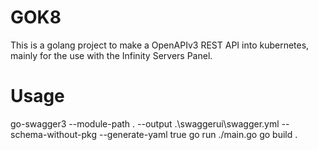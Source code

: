 # GOK8
This is a golang project to make a OpenAPIv3 REST API into kubernetes, mainly for the use with the Infinity Servers Panel.

# Usage
go-swagger3 --module-path . --output .\swaggerui\swagger.yml --schema-without-pkg --generate-yaml true
go run ./main.go
go build .
